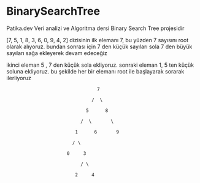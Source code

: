 # BinarySearchTree

Patika.dev Veri analizi ve Algoritma dersi Binary Search Tree projesidir

[7, 5, 1, 8, 3, 6, 0, 9, 4, 2] dizisinin ilk elemanı 7, bu yüzden 7 sayısını root olarak alıyoruz. bundan sonrası için 7 den küçük sayıları sola 7 den büyük sayıları sağa ekleyerek devam edeceğiz

ikinci eleman 5 , 7 den küçük sola ekliyoruz. sonraki eleman 1, 5 ten küçük soluna ekliyoruz. bu şekilde her bir elemanı root ile başlayarak sorarak ilerliyoruz
                                     
                                     7
                                      
                                   /  \
                                   
                                 5      8
                                 
                               /  \       \
                                 
                             1      6       9
                             
                            / \
                              
                          0     3
                           
                               / \
                                 
                             2     4
